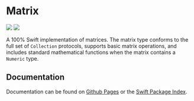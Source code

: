 # Matrix

[![](https://img.shields.io/endpoint?url=https%3A%2F%2Fswiftpackageindex.com%2Fapi%2Fpackages%2FSolarDesignSystem%2FMatrix-Swift%2Fbadge%3Ftype%3Dswift-versions)](https://swiftpackageindex.com/SolarDesignSystem/Matrix-Swift) [![](https://img.shields.io/endpoint?url=https%3A%2F%2Fswiftpackageindex.com%2Fapi%2Fpackages%2FSolarDesignSystem%2FMatrix-Swift%2Fbadge%3Ftype%3Dplatforms)](https://swiftpackageindex.com/SolarDesignSystem/Matrix-Swift)

A 100% Swift implementation of matrices. The matrix type conforms to the full set of `Collection` protocols, supports basic matrix operations, and includes standard mathematical functions when the matrix contains a `Numeric` type.

## Documentation

Documentation can be found on [Github Pages](https://solardesignsystem.github.io/Matrix-Swift/documentation/matrix/) or the [Swift Package Index](https://swiftpackageindex.com/SolarDesignSystem/Matrix-Swift/1.0.5/documentation/matrix).